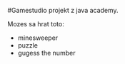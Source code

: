 #Gamestudio projekt z java academy.

Mozes sa hrat toto:
* minesweeper
* puzzle
* gugess the number

